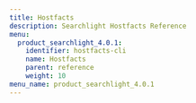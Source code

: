 ```yaml
---
title: Hostfacts
description: Searchlight Hostfacts Reference
menu:
  product_searchlight_4.0.1:
    identifier: hostfacts-cli
    name: Hostfacts
    parent: reference
    weight: 10
menu_name: product_searchlight_4.0.1
---
```

